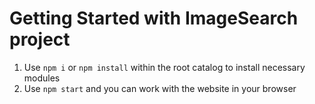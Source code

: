 # Getting Started with ImageSearch project
1) Use `npm i` or `npm install` within the root catalog to install necessary modules
2) Use `npm start` and you can work with the website in your browser
